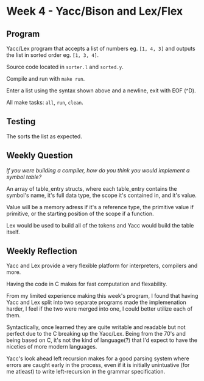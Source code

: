 # Week 4 - Yacc/Bison and Lex/Flex

## Program

Yacc/Lex program that accepts a list of numbers eg. `[1, 4, 3]` and outputs
the list in sorted order eg. `[1, 3, 4]`.

Source code located in `sorter.l` and `sorted.y`.

Compile and run with `make run`.

Enter a list using the syntax shown above and a newline, exit with EOF (^D).

All make tasks: `all`, `run`, `clean`.

## Testing

The sorts the list as expected.

## Weekly Question

*If you were building a compiler, how do you think you would implement
a symbol table?*

An array of table\_entry structs, where each table\_entry contains the symbol's
name, it's full data type, the scope it's contained in, and it's value.

Value will be a memory adress if it's a reference type, the primitive value
if primitive, or the starting position of the scope if a function.

Lex would be used to build all of the tokens and Yacc would build the table
itself.

## Weekly Reflection

Yacc and Lex provide a very flexible platform for interpreters, compilers and
more.

Having the code in C makes for fast computation and flexability.

From my limited experience making this week's program, I found that having
Yacc and Lex split into two separate programs made the implemenation harder, I
feel if the two were merged into one, I could better utilize each of them.

Syntactically, once learned they are quite writable and readable but not
perfect due to the C breaking up the Yacc/Lex. Being from the 70's and being
based on C, it's not the kind of language(?) that I'd expect to have the
niceties of more modern languages.

Yacc's look ahead left recursion makes for a good parsing system where errors
are caught early in the process, even if it is initially unintuative (for me 
atleast) to write left-recursion in the grammar specification.
